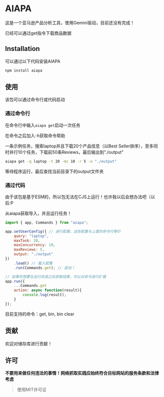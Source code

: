 
# AIAPA

这是一个亚马逊产品分析工具，使用Gemini驱动，目前还没有完成！

已经可以通过get指令下载商品数据

## Installation

可以通过以下代码安装AIAPA

```sh
npm install aiapa
```

## 使用

该包可以通过命令行或代码启动

### 通过命令行

在命令行中输入```aiapa get```启动一次任务

在命令之后加入-h获取命令帮助

一条示例任务，搜索laptop并且下载20个产品信息（以Best Seller排序），至多同时并行10个任务，下载前50条Reviews，最后输出到"./output"

```sh
aiapa get -q laptop -t 20 -mc 10 -r 5 -o "./output"
```

等待程序运行，最后查找当前目录下的output文件夹

### 通过代码

由于该包是基于ESM的，所以包无法在CJS上运行！也许我以后会想办法吧（以后:P

从aiapa获取导入，并且运行任务！

```javascript
import { app, Commands } from "aiapa";

app.setUserConfig({ // 进行配置，这些配置与上面的命令行等价
    query: "laptop",
    maxTask: 20,
    maxConcurrency: 10,
    maxReviews: 5,
    output: "./output"
})
    .load() // 载入配置
    .run(Commands.get); // 启动！

// 如果你想要在运行完成之后获取结果，可以对命令进行扩展
app.run({
    ...Commands.get
    action: async function(result){
        console.log(result);
    }
});
```

目前支持的命令：get, bin, bin clear

## 贡献

欢迎对储存库进行贡献！

## 许可

**不要用来做任何违法的事情！网络抓取实践应始终符合目标网站的服务条款和法律考虑**

> 使用MIT许可证
